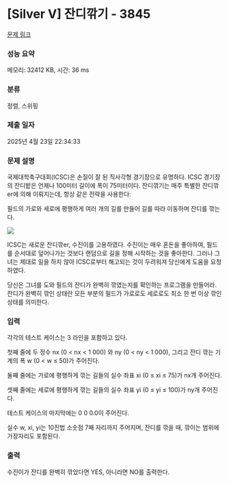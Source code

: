 # [Silver V] 잔디깎기 - 3845 

[문제 링크](https://www.acmicpc.net/problem/3845) 

### 성능 요약

메모리: 32412 KB, 시간: 36 ms

### 분류

정렬, 스위핑

### 제출 일자

2025년 4월 23일 22:34:33

### 문제 설명

<p>국제대학축구대회(ICSC)은 손질이 잘 된 직사각형 경기장으로 유명하다. ICSC 경기장의 잔디밭은 언제나 100미터 길이에 폭이 75미터이다. 잔디깎기는 매주 특별한 잔디깎er에 의해 이뤄지는데, 항상 같은 전략을 사용한다:</p>

<p>필드의 가로와 세로에 평행하게 여러 개의 길를 만들어 길를 따라 이동하며 잔디를 깎는다.</p>

<p><img src="https://www.acmicpc.net/upload/images/lawn.png"></p>

<p>ICSC는 새로운 잔디깎er, 수진이를 고용하였다. 수진이는 매우 혼돈을 좋아하여, 필드를 순서대로 덮어나가는 것보다 랜덤으로 길을 정해 시작하는 것을 좋아한다. 그러나 그녀는 제대로 일을 하지 않아 ICSC로부터 해고되는 것이 두려워져 당신에게 도움을 요청하였다.</p>

<p>당신은 그녀를 도와 필드의 잔디가 완벽히 깎였는지를 확인하는 프로그램을 만들어라. 잔디가 완벽히 깎인 상태란 모든 부분의 필드가 가로로도 세로로도 최소 한 번 이상 깎인 상태를 의미한다.</p>

### 입력 

 <p>각각의 테스트 케이스는 3 라인을 포함하고 있다.</p>

<p>첫째 줄에 두 정수 nx (0 < nx < 1 000) 와 ny (0 < ny < 1 000), 그리고 잔디 깎는 기계의 폭 w (0 < w ≤ 50)가 주어진다.</p>

<p>둘째 줄에는 가로에 평행하게 깎는 길들의 실수 좌표 xi (0 ≤ xi ≤ 75)가 nx개 주어진다.</p>

<p>셋째 줄에는 세로에 평행하게 깎는 길들의 실수 좌표 yi (0 ≤ yi ≤ 100)가 ny개 주어진다.</p>

<p>테스트 케이스의 마지막에는 0 0 0.0이 주어진다.</p>

<p>실수 w, xi, yi는 10진법 소숫점 7째 자리까지 주어지며, 잔디를 깎을 때, 깎이는 범위에 가장자리도 포함된다.</p>

### 출력 

 <p>수진이가 잔디를 완벽히 깎았다면 YES, 아니라면 NO를 출력한다.</p>


